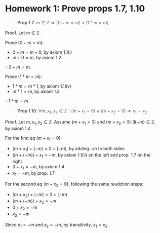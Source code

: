 # Homework 1: Prove props 1.7, 1.10

> **Prop 1.7.**
> $m \in \mathbb{Z} \Rightarrow (0 + m = m) \land (1 * m = m)$.

Proof.
Let $m \in \mathbb{Z}$.

Prove $(0+m=m)$:
- $0+m=m+0$, by axiom 1.1(i)
- $m+0=m$, by axiom 1.2

$\therefore 0+m=m$.

Prove $(1*m=m)$:
- $1*m=m*1$, by axiom 1.1(iv)
- $m*1=m$, by axiom 1.3

$\therefore 1*m=m$

> **Prop 1.10.**
> $\forall m, x_1, x_2 \in \mathbb{Z} : (m + x_1 = 0) \land (m + x_2 = 0) \Rightarrow x_1 = x_2$

Proof.
Let $m,x_1,x_2 \in \mathbb{Z}$.
Assume $(m+x_1=0)$ and $(m+x_2=0)$
$\exists (-m) \in \mathbb{Z}$, by axiom 1.4.

For the first eq $(m+x_1=0)$:
- $(m+x_1)+(-m)=0+(-m)$, by adding $-m$ to both sides
- $(m+(-m))+x_1=-m$, by axiom 1.1(ii) on the left and prop. 1.7 on the right
- $0+x_1=-m$, by axiom 1.4
- $x_1=-m$, by prop. 1.7

For the second eq $(m+x_2=0)$, following the same reudction steps:
- $(m+x_2)+(-m)=0+(-m)$
- $(m+(-m))+x_2=-m$
- $0+x_2=-m$
- $x_2=-m$

Since $x_1=-m$ and $x_2=-m$, by transitivity, $x_1=x_2$